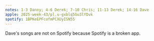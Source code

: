 ```yaml
---
notes: 1-3 Danny; 4-6 Derek; 7-10 Chris; 11-13 Derek; 14-16 Dave
apple: 2025-week-43/pl.u-gxblq5Gu3lYDvk
spotify: 1BPKeEPFcofmPCXUyISN55
---
```

Dave's songs are not on Spotify because Spotify is a broken app.
